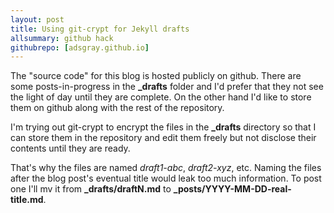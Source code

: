 ```yaml
---
layout: post
title: Using git-crypt for Jekyll drafts
allsummary: github hack
githubrepo: [adsgray.github.io]
---
```


The "source code" for this blog is hosted publicly on github.
There are some posts-in-progress in the **\_drafts** folder and I'd prefer that they
not see the light of day until they are complete. On the other hand I'd like
to store them on github along with the rest of the repository.

I'm trying out git-crypt to encrypt the files in the **\_drafts** directory so that
I can store them in the repository and edit them freely but not disclose their
contents until they are ready. 

That's why the files are named *draft1-abc*, *draft2-xyz*, etc.  Naming the
files after the blog post's eventual title would leak too much information.
To post one I'll mv it from **\_drafts/draftN.md** to
**\_posts/YYYY-MM-DD-real-title.md**. 



